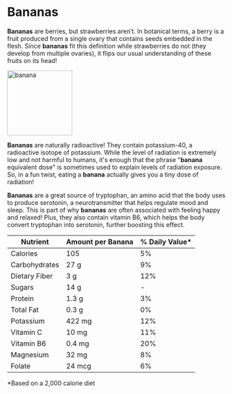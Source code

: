 # Bananas
**Bananas** are berries, but strawberries aren’t. In botanical terms, a berry is a fruit produced from a single ovary that contains seeds embedded in the flesh. Since **bananas** fit this definition while strawberries do not (they develop from multiple ovaries), it flips our usual understanding of these fruits on its head!

<img src="https://upload.wikimedia.org/wikipedia/commons/8/8a/Banana-Single.jpg" alt="banana" width="150"/>

**Bananas** are naturally radioactive! They contain potassium-40, a radioactive isotope of potassium. While the level of radiation is extremely low and not harmful to humans, it's enough that the phrase "**banana** equivalent dose" is sometimes used to explain levels of radiation exposure. So, in a fun twist, eating a **banana** actually gives you a tiny dose of radiation!

**Bananas** are a great source of tryptophan, an amino acid that the body uses to produce serotonin, a neurotransmitter that helps regulate mood and sleep. This is part of why **bananas** are often associated with feeling happy and relaxed! Plus, they also contain vitamin B6, which helps the body convert tryptophan into serotonin, further boosting this effect.

| Nutrient               | Amount per Banana | % Daily Value* |
|-----------------------|------------------|----------------|
| Calories              | 105              | 5%             |
| Carbohydrates         | 27 g             | 9%             |
| Dietary Fiber         | 3 g              | 12%            |
| Sugars                | 14 g             | -              |
| Protein               | 1.3 g            | 3%             |
| Total Fat             | 0.3 g            | 0%             |
| Potassium             | 422 mg           | 12%            |
| Vitamin C             | 10 mg            | 11%            |
| Vitamin B6            | 0.4 mg           | 20%            |
| Magnesium             | 32 mg            | 8%             |
| Folate                | 24 mcg           | 6%             |

*Based on a 2,000 calorie diet
